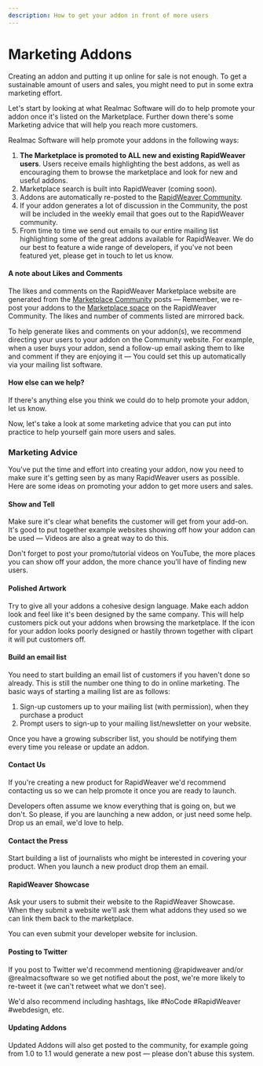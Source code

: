 ```yaml
---
description: How to get your addon in front of more users
---
```


# Marketing Addons

Creating an addon and putting it up online for sale is not enough. To get a sustainable amount of users and sales, you might need to put in some extra marketing effort.

Let's start by looking at what Realmac Software will do to help promote your addon once it's listed on the Marketplace. Further down there's some Marketing advice that will help you reach more customers.

Realmac Software will help promote your addons in the following ways:

1. **The Marketplace is promoted to ALL new and existing RapidWeaver users**. Users receive emails highlighting the best addons, as well as encouraging them to browse the marketplace and look for new and useful addons.
2. Marketplace search is built into RapidWeaver (coming soon).
3. Addons are automatically re-posted to the [RapidWeaver Community](https://community.realmacsoftware.com/c/marketplace/).
4. If your addon generates a lot of discussion in the Community, the post will be included in the weekly email that goes out to the RapidWeaver community.
5. From time to time we send out emails to our entire mailing list highlighting some of the great addons available for RapidWeaver. We do our best to feature a wide range of developers, if you've not been featured yet, please get in touch to let us know.

#### A note about Likes and Comments

The likes and comments on the RapidWeaver Marketplace website are generated from the [Marketplace Community](https://community.realmacsoftware.com/c/marketplace/) posts — Remember, we re-post your addons to the [Marketplace space](https://community.realmacsoftware.com/c/marketplace/) on the RapidWeaver Community. The likes and number of comments listed are mirrored back.

To help generate likes and comments on your addon(s), we recommend directing your users to your addon on the Community website. For example, when a user buys your addon, send a follow-up email asking them to like and comment if they are enjoying it — You could set this up automatically via your mailing list software.

#### How else can we help?

If there's anything else you think we could do to help promote your addon, let us know.

Now, let's take a look at some marketing advice that you can put into practice to help yourself gain more users and sales.

### Marketing Advice

You've put the time and effort into creating your addon, now you need to make sure it's getting seen by as many RapidWeaver users as possible. Here are some ideas on promoting your addon to get more users and sales.

#### Show and Tell

Make sure it's clear what benefits the customer will get from your add-on. It's good to put together example websites showing off how your addon can be used — Videos are also a great way to do this.

Don't forget to post your promo/tutorial videos on YouTube, the more places you can show off your addon, the more chance you'll have of finding new users.

#### Polished Artwork

Try to give all your addons a cohesive design language. Make each addon look and feel like it's been designed by the same company. This will help customers pick out your addons when browsing the marketplace. If the icon for your addon looks poorly designed or hastily thrown together with clipart it will put customers off.

#### Build an email list

You need to start building an email list of customers if you haven't done so already. This is still the number one thing to do in online marketing. The basic ways of starting a mailing list are as follows:

1. Sign-up customers up to your mailing list (with permission), when they purchase a product
2. Prompt users to sign-up to your mailing list/newsletter on your website.

Once you have a growing subscriber list, you should be notifying them every time you release or update an addon.

#### Contact Us

If you're creating a new product for RapidWeaver we'd recommend contacting us so we can help promote it once you are ready to launch.

Developers often assume we know everything that is going on, but we don't. So please, if you are launching a new addon, or just need some help. Drop us an email, we'd love to help.

#### Contact the Press

Start building a list of journalists who might be interested in covering your product. When you launch a new product drop them an email.

#### RapidWeaver Showcase

Ask your users to submit their website to the RapidWeaver Showcase. When they submit a website we'll ask them what addons they used so we can link them back to the marketplace.

You can even submit your developer website for inclusion.

#### Posting to Twitter

If you post to Twitter we'd recommend mentioning @rapidweaver and/or @realmacsoftware so we get notified about the post, we're more likely to re-tweet it (we can't retweet what we don't see).

We'd also recommend including hashtags, like #NoCode #RapidWeaver #webdesign, etc.

#### Updating Addons

Updated Addons will also get posted to the community, for example going from 1.0 to 1.1 would generate a new post — please don't abuse this system.
